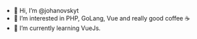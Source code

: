 - 👋 Hi, I’m @johanovskyt
- 👀 I’m interested in PHP, GoLang, Vue and really good coffee ☕️
- 🌱 I’m currently learning VueJs.

<!---
johanovskyt/johanovskyt is a ✨ special ✨ repository because its `README.md` (this file) appears on your GitHub profile.
You can click the Preview link to take a look at your changes.
--->
